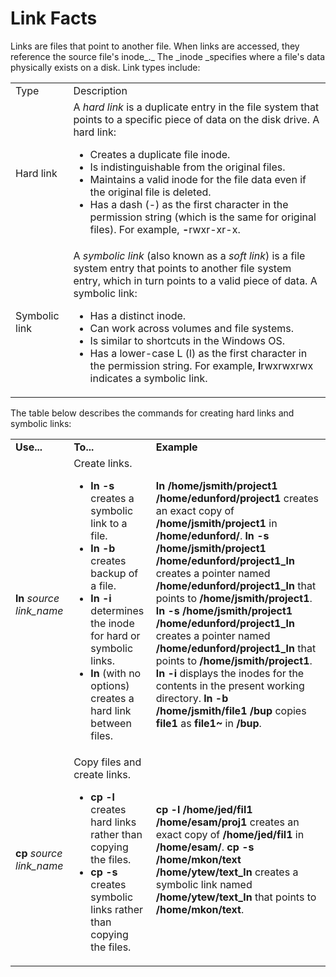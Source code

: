 # Link Facts

Links are files that point to another file. When links are accessed, they
reference the source file's inode_._ The _inode _specifies where a file's data
physically exists on a disk. Link types include:

<table>

<tr> <td>Type </td> <td>Description</td>

</tr>

<tr> <td>Hard link</td> <td>A <i>hard link</i> is a duplicate entry in the
file system that points to a specific piece of data on the disk drive. A hard
link:

<ul>

<li>Creates a duplicate file inode.

</li>

<li>Is indistinguishable from the original files.

</li>

<li>Maintains a valid inode for the file data even if the original file is
deleted.

</li>

<li>Has a dash (-) as the first character in the permission string (which is
the same for original files). For example, <b>-</b>rwxr-xr-x.

</li>

</ul></td>

</tr>

<tr> <td>Symbolic link</td> <td>A <i>symbolic link</i> (also known as a
<i>soft link</i>) is a file system entry that points to another file system
entry, which in turn points to a valid piece of data. A symbolic link:

<ul>

<li>Has a distinct inode.

</li>

<li>Can work across volumes and file systems.

</li>

<li>Is similar to shortcuts in the Windows OS.

</li>

<li>Has a lower-case L (l) as the first character in the permission string.
For example, <b>l</b>rwxrwxrwx indicates a symbolic link.

</li>

</ul></td>

</tr> </table>

The table below describes the commands for creating hard links and symbolic
links:

<table>

<tr> <td><b>Use...</b></td> <td><b>To...</b></td> <td><b>Example</b></td>

</tr>

<tr> <td><b>ln </b><i>source link_name</i></td> <td>Create links.

<ul>

<li><b>ln -s</b> creates a symbolic link to a file.

</li>

<li><b>ln -b</b> creates backup of a file.

</li>

<li><b>ln -i </b>determines the inode for hard or symbolic links.

</li>

<li><b>ln </b>(with no options) creates a hard link between files.

</li>

</ul> </td> <td><b>ln /home/jsmith/project1 /home/edunford/project1</b>
creates an exact copy of <b>/home/jsmith/project1</b> in
<b>/home/edunford/</b>.<b>  
ln -s /home/jsmith/project1 /home/edunford/project1_ln</b> creates a pointer
named <b>/home/edunford/project1_ln</b> that points to
<b>/home/jsmith/project1</b>.  
<b>ln -s /home/jsmith/project1 /home/edunford/project1_ln</b> creates a
pointer named <b>/home/edunford/project1_ln</b> that points to
<b>/home/jsmith/project1</b>.  
<b>ln -i</b> displays the inodes for the contents in the present working
directory.  
<b>ln -b /home/jsmith/file1 /bup </b>copies <b>file1 </b>as <b>file1~ </b>in
<b>/bup</b>.</td>

</tr>

<tr> <td><b>cp </b><i>source link_name</i></td> <td>Copy files and create
links.

<ul>

<li><b>cp -l</b> creates hard links rather than copying the files.

</li>

<li><b>cp -s</b> creates symbolic links rather than copying the files.

</li>

</ul> </td> <td><b>cp -l /home/jed/fil1 /home/esam/proj1</b> creates an exact
copy of <b>/home/jed/fil1</b> in <b>/home/esam/</b>.<b>  
cp -s /home/mkon/text /home/ytew/text_ln</b> creates a symbolic link named
<b>/home/ytew/text_ln</b> that points to <b>/home/mkon/text</b>.</td>

</tr> </table>

